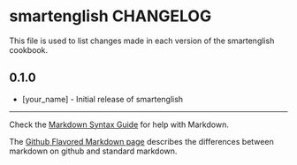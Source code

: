 smartenglish CHANGELOG
======================

This file is used to list changes made in each version of the smartenglish cookbook.

0.1.0
-----
- [your_name] - Initial release of smartenglish

- - -
Check the [Markdown Syntax Guide](http://daringfireball.net/projects/markdown/syntax) for help with Markdown.

The [Github Flavored Markdown page](http://github.github.com/github-flavored-markdown/) describes the differences between markdown on github and standard markdown.
